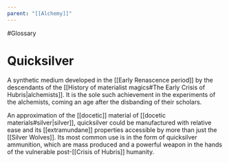 ```yaml
---
parent: "[[Alchemy]]"
---
```

#Glossary 
# Quicksilver

A synthetic medium developed in the [[Early Renascence period]] by the descendants of the [[History of materialist magics#The Early Crisis of Hubris|alchemists]]. It is the sole such achievement in the experiments of the alchemists, coming an age after the disbanding of their scholars.

An approximation of the [[docetic]] material of [[docetic materials#silver|silver]], quicksilver could be manufactured with relative ease and its [[extramundane]] properties accessible by more than just the [[Silver Wolves]]. Its most common use is in the form of quicksilver ammunition, which are mass produced and a powerful weapon in the hands of the vulnerable post-[[Crisis of Hubris]] humanity.
